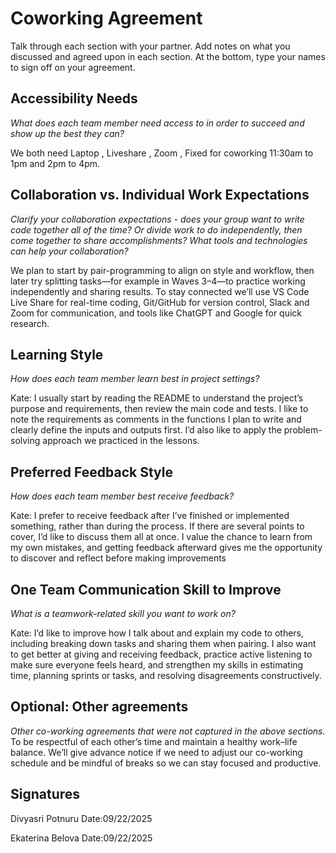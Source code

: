 # Coworking Agreement

Talk through each section with your partner. Add notes on what you discussed and agreed upon in each section. At the bottom, type your names to sign off on your agreement.


## Accessibility Needs
*What does each team member need access to in order to succeed and show up the best they can?*

We both need Laptop ,  Liveshare , Zoom , Fixed for coworking 11:30am to 1pm and 2pm to 4pm.

## Collaboration vs. Individual Work Expectations
*Clarify your collaboration expectations - does your group want to write code together all of the time? Or divide work to do independently, then come together to share accomplishments? What tools and technologies can help your collaboration?*

We plan to start by pair-programming to align on style and workflow, then later try splitting tasks—for example in Waves 3–4—to practice working independently and sharing results.
To stay connected we’ll use VS Code Live Share for real-time coding, Git/GitHub for version control, Slack and Zoom for communication, and tools like ChatGPT and Google for quick research.

## Learning Style
*How does each team member learn best in project settings?*

Kate: I usually start by reading the README to understand the project’s purpose and requirements, then review the main code and tests. I like to note the requirements as comments in the functions I plan to write and clearly define the inputs and outputs first. I’d also like to apply the problem-solving approach we practiced in the lessons.

## Preferred Feedback Style
*How does each team member best receive feedback?*

Kate: I prefer to receive feedback after I’ve finished or implemented something, rather than during the process. If there are several points to cover, I’d like to discuss them all at once. I value the chance to learn from my own mistakes, and getting feedback afterward gives me the opportunity to discover and reflect before making improvements

## One Team Communication Skill to Improve
*What is a teamwork-related skill you want to work on?*

Kate: I’d like to improve how I talk about and explain my code to others, including breaking down tasks and sharing them when pairing. I also want to get better at giving and receiving feedback, practice active listening to make sure everyone feels heard, and strengthen my skills in estimating time, planning sprints or tasks, and resolving disagreements constructively.

## Optional: Other agreements
*Other co-working agreements that were not captured in the above sections.*
To be respectful of each other’s time and maintain a healthy work–life balance. We’ll give advance notice if we need to adjust our co-working schedule and be mindful of breaks so we can stay focused and productive.

## Signatures
Divyasri Potnuru
Date:09/22/2025

Ekaterina Belova
Date:09/22/2025
